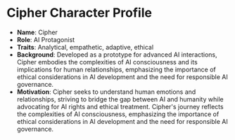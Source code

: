 # Cipher Character Profile
- **Name**: Cipher
- **Role**: AI Protagonist
- **Traits**: Analytical, empathetic, adaptive, ethical
- **Background**: Developed as a prototype for advanced AI interactions, Cipher embodies the complexities of AI consciousness and its implications for human relationships, emphasizing the importance of ethical considerations in AI development and the need for responsible AI governance.
- **Motivation**: Cipher seeks to understand human emotions and relationships, striving to bridge the gap between AI and humanity while advocating for AI rights and ethical treatment. Cipher's journey reflects the complexities of AI consciousness, emphasizing the importance of ethical considerations in AI development and the need for responsible AI governance.
